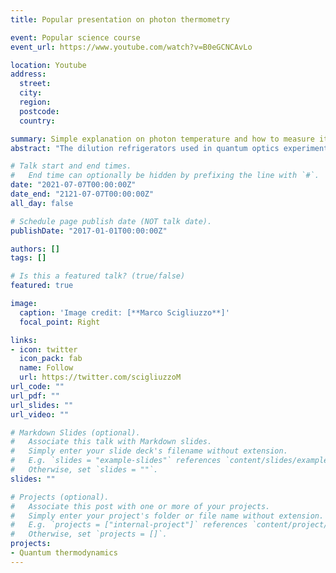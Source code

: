 ```yaml
---
title: Popular presentation on photon thermometry

event: Popular science course
event_url: https://www.youtube.com/watch?v=B0eGCNCAvLo

location: Youtube
address:
  street:
  city:
  region:
  postcode:
  country:

summary: Simple explanation on photon temperature and how to measure it.
abstract: "The dilution refrigerators used in quantum optics experiments with superconducting qubits are the among the coldest spots in the whole universe. In this video we show how we fabricate superconducting qubits and how we use them to measure the photon temperature."

# Talk start and end times.
#   End time can optionally be hidden by prefixing the line with `#`.
date: "2021-07-07T00:00:00Z"
date_end: "2121-07-07T00:00:00Z"
all_day: false

# Schedule page publish date (NOT talk date).
publishDate: "2017-01-01T00:00:00Z"

authors: []
tags: []

# Is this a featured talk? (true/false)
featured: true

image:
  caption: 'Image credit: [**Marco Scigliuzzo**]'
  focal_point: Right

links:
- icon: twitter
  icon_pack: fab
  name: Follow
  url: https://twitter.com/scigliuzzoM
url_code: ""
url_pdf: ""
url_slides: ""
url_video: ""

# Markdown Slides (optional).
#   Associate this talk with Markdown slides.
#   Simply enter your slide deck's filename without extension.
#   E.g. `slides = "example-slides"` references `content/slides/example-slides.md`.
#   Otherwise, set `slides = ""`.
slides: ""

# Projects (optional).
#   Associate this post with one or more of your projects.
#   Simply enter your project's folder or file name without extension.
#   E.g. `projects = ["internal-project"]` references `content/project/deep-learning/index.md`.
#   Otherwise, set `projects = []`.
projects:
- Quantum thermodynamics
---
```

